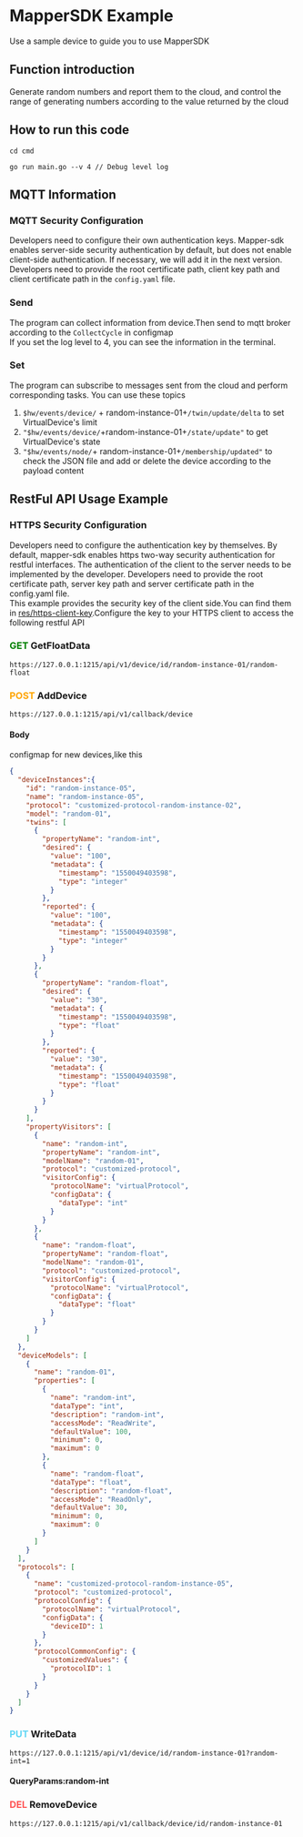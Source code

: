 # MapperSDK Example
Use a sample device to guide you to use MapperSDK

## Function introduction
Generate random numbers and report them to the cloud, and control 
the range of generating numbers according to the value returned by the cloud

## How to run this code
```shell
cd cmd
```
```shell
go run main.go --v 4 // Debug level log
```

## MQTT Information
### MQTT Security Configuration
Developers need to configure their own authentication keys. Mapper-sdk enables server-side security authentication by default, but does not enable client-side authentication. If necessary, we will add it in the next version.
Developers need to provide the root certificate path, client key path and client certificate path in the `config.yaml` file.
### Send
The program can collect information from device.Then send to mqtt broker according to the ```CollectCycle``` in configmap  
If you set the log level to 4, you can see the information in the terminal.
### Set
The program can subscribe to messages sent from the cloud and perform corresponding tasks. You can use these topics  
1. ```$hw/events/device/``` + random-instance-01+```/twin/update/delta```  to set VirtualDevice's limit
2. ```"$hw/events/device/```+random-instance-01+```/state/update"``` to get VirtualDevice's state
3. ```"$hw/events/node/```+ random-instance-01+```/membership/updated"``` to check the JSON file and add or delete the device according to the payload content
## RestFul API Usage Example
### HTTPS Security Configuration
Developers need to configure the authentication key by themselves. By default, mapper-sdk enables https two-way security authentication for restful interfaces. The authentication of the client to the server needs to be implemented by the developer.
Developers need to provide the root certificate path, server key path and server certificate path in the config.yaml file.  
This example provides the security key of the client side.You can find them in [res/https-client-key](./res/https-client-key).Configure the key to your HTTPS client to access the following restful API
### <font color=green>**GET**</font>   GetFloatData
```https://127.0.0.1:1215/api/v1/device/id/random-instance-01/random-float```

### <font color=orange>**POST**</font> AddDevice

```https://127.0.0.1:1215/api/v1/callback/device```
#### Body
configmap for new devices,like this
```json
{
  "deviceInstances":{
    "id": "random-instance-05",
    "name": "random-instance-05",
    "protocol": "customized-protocol-random-instance-02",
    "model": "random-01",
    "twins": [
      {
        "propertyName": "random-int",
        "desired": {
          "value": "100",
          "metadata": {
            "timestamp": "1550049403598",
            "type": "integer"
          }
        },
        "reported": {
          "value": "100",
          "metadata": {
            "timestamp": "1550049403598",
            "type": "integer"
          }
        }
      },
      {
        "propertyName": "random-float",
        "desired": {
          "value": "30",
          "metadata": {
            "timestamp": "1550049403598",
            "type": "float"
          }
        },
        "reported": {
          "value": "30",
          "metadata": {
            "timestamp": "1550049403598",
            "type": "float"
          }
        }
      }
    ],
    "propertyVisitors": [
      {
        "name": "random-int",
        "propertyName": "random-int",
        "modelName": "random-01",
        "protocol": "customized-protocol",
        "visitorConfig": {
          "protocolName": "virtualProtocol",
          "configData": {
            "dataType": "int"
          }
        }
      },
      {
        "name": "random-float",
        "propertyName": "random-float",
        "modelName": "random-01",
        "protocol": "customized-protocol",
        "visitorConfig": {
          "protocolName": "virtualProtocol",
          "configData": {
            "dataType": "float"
          }
        }
      }
    ]
  },
  "deviceModels": [
    {
      "name": "random-01",
      "properties": [
        {
          "name": "random-int",
          "dataType": "int",
          "description": "random-int",
          "accessMode": "ReadWrite",
          "defaultValue": 100,
          "minimum": 0,
          "maximum": 0
        },
        {
          "name": "random-float",
          "dataType": "float",
          "description": "random-float",
          "accessMode": "ReadOnly",
          "defaultValue": 30,
          "minimum": 0,
          "maximum": 0
        }
      ]
    }
  ],
  "protocols": [
    {
      "name": "customized-protocol-random-instance-05",
      "protocol": "customized-protocol",
      "protocolConfig": {
        "protocolName": "virtualProtocol",
        "configData": {
          "deviceID": 1
        }
      },
      "protocolCommonConfig": {
        "customizedValues": {
          "protocolID": 1
        }
      }
    }
  ]
}
```

### <font color=#60D6F4>**PUT**</font> WriteData
```https://127.0.0.1:1215/api/v1/device/id/random-instance-01?random-int=1```
#### QueryParams:random-int

### <font color=#FF5555>**DEL**</font>  RemoveDevice
```https://127.0.0.1:1215/api/v1/callback/device/id/random-instance-01```

